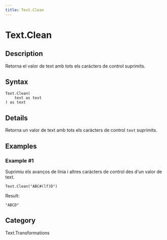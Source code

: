 ```yaml
---
title: Text.Clean
---
```


# Text.Clean


## Description

Retorna el valor de text amb tots els caràcters de control suprimits.


## Syntax

```powerquery
Text.Clean(
    text as text
) as text
```


## Details

Retorna un valor de text amb tots els caràcters de control <code>text</code> suprimits.


## Examples

### Example #1 
Suprimiu els avanços de línia i altres caràcters de control des d&#39;un valor de text.
```powerquery
Text.Clean("ABC#(lf)D")
```

Result: 
```powerquery
"ABCD"
```




## Category
Text.Transformations
